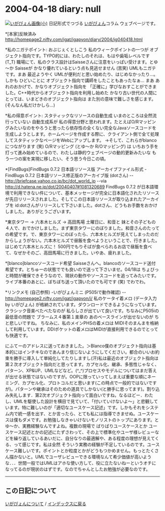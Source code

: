 2004-04-18 diary: null
=====================================================================================================
[![いがぴょん画像(小)](https://igapyon.github.io/diary/images/iga200306s.jpg "いがぴょん")](https://igapyon.github.io/diary/memo/memoigapyon.html) 日記形式でつづる [いがぴょん](https://igapyon.github.io/diary/memo/memoigapyon.html)コラム ウェブページです。

*[本家]反映済み
http://homepage2.nifty.com/igat/igapyon/diary/2004/ig040418.html

*私のニガテポイント: おぶじぇくとしこう
私のウィークポイントの一つが オブジェクト指向です。TYPO的には、わたしのそれは、もはや歯垢レベルです (T_T)
職場にて、私のクラス設計はSaisseさんに注意をいっぱい受けます。とゆ～か Saisseが かなり優れているという点も見逃せません (苦笑) UMLもニガテです。まあ 最近ようやく UMLが便利だと思い始めたり、はじめなかったり…。しかも ひどいことに オブジェクト指向で講師をしたこともあったなぁ… まあ あれのおかげで、かなりオブジェクト指向を 「正確に」学びなおすことができました。C++時代からオブジェクト指向を利用し始めた かなり古い世代の人間にとっては、いまどきのオブジェクト指向は また別の意味で難しさを感じます。(そんなん私だけかしら…)

*私の得意ポイント: スタティックなリソースの自動生成
いまのところは全然流行っていない 自動生成系が 私の得意分野と思われます。たとえばO/Rマッピングみたいなのをやろうと思ったら依存性の全くない完全なJavaソースコードを生成しようとします。ホームページを作成する際に、クライアント側で全て処理してスタティックなページをWebにアップします。
→そして、これらがblancoにつながります (笑)
O/Rマッピング (とゆ～か R/Oマッピング) は いちおう手を打って進み始めているので、わたしは静的ウェブページの動的更新みたいな もう一つの案を実現に移したい、そう思う今日この頃。

*[FindBugs]FindBugs 0.7.2 日本語リソース版 アーカイブファイル形式
-FindBugs 0.7.2 日本語リソース修正版のアーカイブ版 (dotさん)
--http://briefcase.yahoo.co.jp/bc/dot_world_jp
--via http://d.hatena.ne.jp/dot/20040407#1081320689
FindBugs 0.7.2 が日本語環境で利用できない件について、基本メッセージが完全に日本語化されたリソースが先日リリースされました。そしてこの日本語リソースが取り込まれたアーカイブを id:dotさんがリリースして下さいました。dotさん、どうもお手数をおかけしました。ありがとうございます。

*東京タワー → 六本木ヒルズ → 高田馬場
土曜日に、和音と 妹とその子どもの４人で、おでかけしました。まず東京タワーにのぼりました。和音さんのたっての希望です。で、東京タワーにのぼったら、六本木ヒルズが見えてしまったのだからしょうがない。六本木ヒルズで昼飯を食べようということで、行きました。はじめて六本木ヒルズに！ 500円でもりそばが食べられるお店で昼飯を食べて、なぜかそのご、高田馬場に行きました。いやあ、疲れました。

*[blanco]blancoソースコード希望
Saisseさんへ。blancoのソースコード送付希望です。とちゅーの状態ででも良いので送って下さいませ。04/18は ちょびっと時間が確保できそうなので、現状の動作やソースコードを追ってみたいです。ライブ本番のあとに、ぼちぼち送って頂いたのでも可です (笑) でわでわ。

*リンクメモ (自己参照)
-いがぴょんミニ (P505iで動作確認)
--http://homepage2.nifty.com/igat/igapyon/i/
私のケータイ着メロ (データ入力 by いがぴょん) が格納されています。ダウンロードできるようになっています。クラシック音楽べたべたなのが 私らしさが出ていて良いです。ちなみにP505iの最低音の問題で ブラームス４番第１楽章の あのベースラインが出せないのが ちと悲しいですね。
ちなみに、私のメインPHSの着メロは MIDIそのまんまを格納して利用しています。DDIポケットの着メロはMIDIが直接利用できるのでとっても快適です。

にふてーのアドレスに送っておきました。＞Blanco僕のオブジェクト指向は基本的にはインチキなのであんまり信じないようにしてください。都合のいいお約束を勝手に導入して単純化してたりしますし(汗)私は最近のオブジェクト指向は第２次オブジェクト指向だと思ってます。カプセル化、継承、多態性じゃなく、パターン、XP&UP、UMLなどなど。(^_^)プロセスやモデルについてはまだ答えが出せる状態ではないのですが。OOPに限っていってしまえば重要な順にネーミング、カプセル化、プロトコルだと思います(この時点で一般的ではないですが)。パターンや継承はそのための道具でしかない(と勝手に思ってます)。割り込み失礼します．第2次オブジェクト指向って面白いですね，なるほどー．わたし、UMLを駆使した設計を横目で見ていて、「付いていけないよ～」と悲観しています。特に難しいのが「適切なユースケース記述」です。しかもそれをシステム内で統一感を出す、とか言ったら、とても私には指導できませぬ。ユースケースは僕もダメです。お勉強しなきゃいけないモノリストのトップにあります。とゆ～か、実務経験なんですよね。複数の現場で ばりばりユースケースとか ユースケース記述とかの記述にたずさわって、その上で標準化やユーザ様レビューなどを繰り返しているあいだに、自分なりの最適解や、ある程度の理想が見えてくる、って感じです。私は全然 そういう実務の経験が不足しているのです。ユースケース難しいです。ポイントとか粒度とかがどうもつかめません。もっとたくさん描かないと。UMLでユーザレビューできる環境なんて希少価値が高いような．．．世間一般ではUMLはアホな使い方して、役に立たないねーというオチになってるのが現状のはずです。なのでちゃんとしたお勉強が必要なのです。


----------------------------------------------------------------------------------------------------

## この日記について
[いがぴょんについて](http://www.igapyon.jp/igapyon/diary/memo/memoigapyon.html) / [インデックスに戻る](https://igapyon.github.io/diary/idxall.html)

